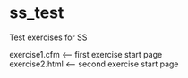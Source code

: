 # ss_test
Test exercises for SS

exercise1.cfm  <-- first exercise start page<br>
exercise2.html <-- second exercise start page<br>
